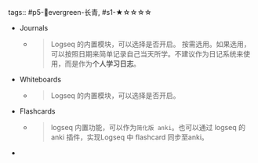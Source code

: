 tags:: #p5-🌲evergreen-长青, #s1-★☆☆☆☆

- Journals
	- > Logseq 的内置模块，可以选择是否开启。
	  按需选用。如果选用，可以按照日期来简单记录自己当天所学。不建议作为日记系统来使用，而是作为**个人学习日志**。
- Whiteboards
	- > Logseq 的内置模块，可以选择是否开启。
- Flashcards
	- > logseq 内置功能，可以作为`简化版 anki`。也可以通过 logseq 的 anki 插件，实现Logseq 中 flashcard 同步至anki。
-
